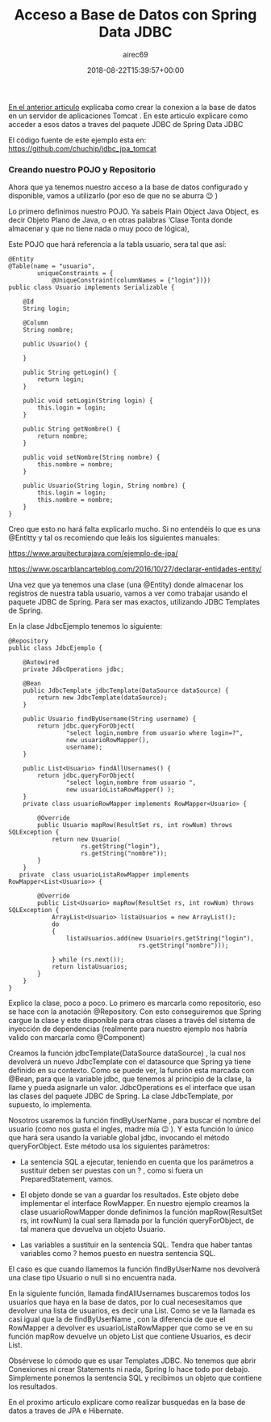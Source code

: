 ﻿---
title: Acceso a Base de Datos con  Spring Data JDBC
pre: "<b>o </b>"
author: airec69
type: post
date: 2018-08-22T15:39:57+00:00
url: /2018/08/22/acceso-a-base-de-datos-con-jdbc-spring/
featured_image: /img/2018/08/springsource.jpg
categories:
  - java
  - jdbc
  - Sin categoria
  - spring
tags:
  - java
  - jdbc
  - spring

---
[En el anterior articulo](http://www.profesor-p.com/2018/08/21/conectando-con-postgresql-usando-jndi-y-spring-en-tomcat-parte-1/) explicaba como crear la conexion a la base de datos en un servidor de aplicaciones Tomcat . En este articulo explicare como acceder a esos datos a traves del paquete JDBC de Spring Data JDBC

El código fuente de este ejemplo esta en: https://github.com/chuchip/jdbc_jpa_tomcat

### Creando nuestro POJO y Repositorio
Ahora que ya tenemos nuestro acceso a la base de datos configurado y disponible, vamos a utilizarlo (por eso de que no se aburra 😉 )

Lo primero definimos nuestro POJO. Ya sabeis Plain Object Java Object, es decir Objeto Plano de Java, o en otras palabras ‘Clase Tonta donde almacenar y que no tiene nada o muy poco de lógica),

Este POJO que hará referencia a la tabla usuario, sera tal que así:

```
@Entity
@Table(name = "usuario",
        uniqueConstraints = {
            @UniqueConstraint(columnNames = {"login"})})
public class Usuario implements Serializable {

    @Id
    String login;

    @Column
    String nombre;

    public Usuario() {

    }

    public String getLogin() {
        return login;
    }

    public void setLogin(String login) {
        this.login = login;
    }

    public String getNombre() {
        return nombre;
    }

    public void setNombre(String nombre) {
        this.nombre = nombre;
    }

    public Usuario(String login, String nombre) {
        this.login = login;
        this.nombre = nombre;
    }
}
``` 
Creo que esto no hará falta explicarlo mucho. Si no entendéis lo que es una @Entitty y tal os recomiendo que leáis los siguientes manuales:

https://www.arquitecturajava.com/ejemplo-de-jpa/

https://www.oscarblancarteblog.com/2016/10/27/declarar-entidades-entity/

Una vez que ya tenemos una clase (una @Entity) donde almacenar los registros de nuestra tabla usuario, vamos a ver como trabajar usando el paquete JDBC de Spring. Para ser mas exactos, utilizando JDBC Templates de Spring.

En la clase JdbcEjemplo tenemos lo siguiente:

```
@Repository
public class JdbcEjemplo {

    @Autowired
    private JdbcOperations jdbc;

    @Bean
    public JdbcTemplate jdbcTemplate(DataSource dataSource) {
        return new JdbcTemplate(dataSource);
    }

    public Usuario findByUsername(String username) {
        return jdbc.queryForObject(
                "select login,nombre from usuario where login=?",
                new usuarioRowMapper(),
                username);
    }
    
    public List<Usuario> findAllUsernames() {
        return jdbc.queryForObject(
                "select login,nombre from usuario ",
                new usuarioListaRowMapper() );
    }
    private class usuarioRowMapper implements RowMapper<Usuario> {

        @Override
        public Usuario mapRow(ResultSet rs, int rowNum) throws SQLException {
            return new Usuario(
                    rs.getString("login"),
                    rs.getString("nombre"));
        }
    }
   private  class usuarioListaRowMapper implements RowMapper<List<Usuario>> {

        @Override
        public List<Usuario> mapRow(ResultSet rs, int rowNum) throws SQLException {
            ArrayList<Usuario> listaUsuarios = new ArrayList();
            do
            {
                listaUsuarios.add(new Usuario(rs.getString("login"),
                                    rs.getString("nombre")));

            } while (rs.next());
            return listaUsuarios;
        }
    }
}
```
Explico la clase, poco a poco. Lo primero es marcarla como repositorio, eso se hace con la anotación @Repository. Con esto conseguiremos que Spring cargue la clase y este disponible para otras clases a través del sistema de inyección de dependencias (realmente para nuestro ejemplo nos habría valido con marcarla como @Component)

Creamos la función jdbcTemplate(DataSource dataSource) , la cual nos devolverá un nuevo JdbcTemplate con el datasource que Spring ya tiene definido en su contexto. Como se puede ver, la función esta marcada con @Bean, para que la variable jdbc, que tenemos al principio de la clase, la llame y pueda asignarle un valor. JdbcOperations es el interface que usan las clases del paquete JDBC de Spring. La clase JdbcTemplate, por supuesto, lo implementa.

Nosotros usaremos la función findByUserName , para buscar el nombre del usuario (como nos gusta el ingles, madre mía 😉 ). Y esta función lo único que hará sera usando la variable global jdbc, invocando el método queryForObject. Este método usa los siguientes parámetros:

* La sentencia SQL a ejecutar, teniendo en cuenta que los parámetros a sustituir deben ser puestas con un ? , como si fuera un PreparedStatement, vamos.

* El objeto donde se van a guardar los resultados. Este objeto debe implementar el interface RowMapper. En nuestro ejemplo creamos la clase usuarioRowMapper donde definimos la función mapRow(ResultSet rs, int rowNum) la cual sera llamada por la función queryForObject, de tal manera que devuelva un objeto Usuario.

* Las variables a sustituir en la sentencia SQL. Tendra que haber tantas variables como ?  hemos puesto en nuestra sentencia SQL.

El caso es que cuando llamemos la función findByUserName nos devolverá una clase tipo Usuario o null si no encuentra nada.

En la siguiente función, llamada findAllUsernames buscaremos todos los usuarios que haya en la base de datos, por lo cual necesesitamos que devolver una lista de usuarios, es decir una List<Usuarios>.  Como se ve la llamada es casi igual que la de findByUserName , con la diferencia de que el RowMapper a devolver es usuarioListaRowMapper que como se ve en su función mapRow devuelve un objeto List que contiene Usuarios, es decir List<Usuarios>.

Obsérvese lo cómodo que es usar Templates JDBC. No tenemos que abrir Conexiones ni crear Statements ni nada, Spring lo hace todo por debajo. Simplemente ponemos la sentencia SQL y recibimos un objeto que contiene los resultados.

En el proximo articulo explicare como realizar busquedas en la base de datos a traves de JPA e Hibernate.